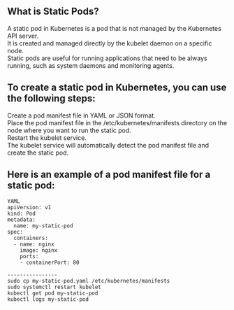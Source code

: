 What is Static Pods?  
--------------------
A static pod in Kubernetes is a pod that is not managed by the Kubernetes API server.   
It is created and managed directly by the kubelet daemon on a specific node.  
Static pods are useful for running applications that need to be always running, such as system daemons and monitoring agents.  

To create a static pod in Kubernetes, you can use the following steps:  
-----------------------------------

Create a pod manifest file in YAML or JSON format.  
Place the pod manifest file in the /etc/kubernetes/manifests directory on the node where you want to run the static pod.  
Restart the kubelet service.  
The kubelet service will automatically detect the pod manifest file and create the static pod.  

Here is an example of a pod manifest file for a static pod:  
---------------------
```
YAML
apiVersion: v1
kind: Pod
metadata:
  name: my-static-pod
spec:
  containers:
  - name: nginx
    image: nginx
    ports:
    - containerPort: 80

----------------
sudo cp my-static-pod.yaml /etc/kubernetes/manifests    
sudo systemctl restart kubelet  
kubectl get pod my-static-pod  
kubectl logs my-static-pod  
```
